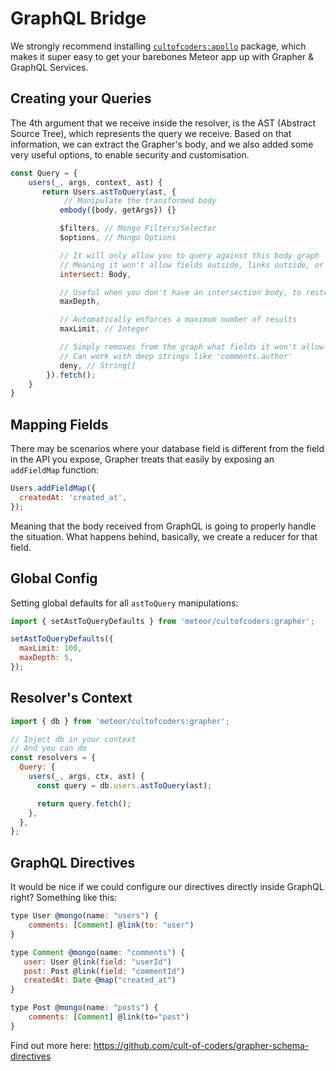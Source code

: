# GraphQL Bridge

We strongly recommend installing [`cultofcoders:apollo`](https://github.com/cult-of-coders/apollo) package, which makes it super easy to get your barebones Meteor app up with Grapher & GraphQL Services.

## Creating your Queries

The 4th argument that we receive inside the resolver, is the AST (Abstract Source Tree), which represents the query we receive. Based on that information, we can extract the Grapher's body, and we also added some very useful options, to enable security and customisation.

```js
const Query = {
    users(_, args, context, ast) {
       return Users.astToQuery(ast, {
            // Manipulate the transformed body
           embody({body, getArgs}) {}

           $filters, // Mongo Filters/Selector
           $options, // Mongo Options

           // It will only allow you to query against this body graph
           // Meaning it won't allow fields outside, links outside, or deeper nested than the ones you specify
           intersect: Body,

           // Useful when you don't have an intersection body, to restrict the limit of depth, to avoid a nested GraphQL attack
           maxDepth,

           // Automatically enforces a maximum number of results
           maxLimit, // Integer

           // Simply removes from the graph what fields it won't allow
           // Can work with deep strings like 'comments.author'
           deny, // String[]
        }).fetch();
    }
}
```

## Mapping Fields

There may be scenarios where your database field is different from the field in the API you expose, Grapher treats that easily by exposing an `addFieldMap` function:

```js
Users.addFieldMap({
  createdAt: 'created_at',
});
```

Meaning that the body received from GraphQL is going to properly handle the situation. What happens behind, basically, we create a reducer for that field.

## Global Config

Setting global defaults for all `astToQuery` manipulations:

```js
import { setAstToQueryDefaults } from 'meteor/cultofcoders:grapher';

setAstToQueryDefaults({
  maxLimit: 100,
  maxDepth: 5,
});
```

## Resolver's Context

```js
import { db } from 'meteor/cultofcoders:grapher';

// Inject db in your context
// And you can do
const resolvers = {
  Query: {
    users(_, args, ctx, ast) {
      const query = db.users.astToQuery(ast);

      return query.fetch();
    },
  },
};
```

## GraphQL Directives

It would be nice if we could configure our directives directly inside GraphQL right? Something like this:

```js
type User @mongo(name: "users") {
    comments: [Comment] @link(to: "user")
}

type Comment @mongo(name: "comments") {
   user: User @link(field: "userId")
   post: Post @link(field: "commentId")
   createdAt: Date @map("created_at")
}

type Post @mongo(name: "posts") {
    comments: [Comment] @link(to="post")
}
```

Find out more here: https://github.com/cult-of-coders/grapher-schema-directives
